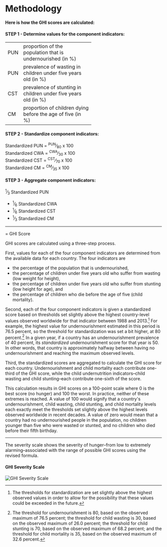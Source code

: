 # Methodology

**Here is how the GHI scores are calculated:**

#### **STEP 1 -  Determine values for the component indicators:**

<table style="width:55%">

<tbody>

<tr>

<td>PUN</td>

<td>proportion of the population that is undernourished (in %)</td>

</tr>

<tr>

<td>PUN</td>

<td>prevalence of wasting in children under five years old (in %)</td>

</tr>

<tr>

<td>CST</td>

<td>prevalence of stunting in children under five years old (in %)</td>

</tr>

<tr>

<td>CM</td>

<td>proportion of children dying before the age of five (in %)</td>

</tr>

</tbody>

</table>

#### **STEP 2 - Standardize component indicators:**

Standardized PUN = <sup>PUN</sup>⁄<sub>80</sub> x 100  
Standardized CWA = <sup>CWA</sup>⁄<sub>30</sub> x 100  
Standardized CST = <sup>CST</sup>⁄<sub>70</sub> x 100  
Standardized CM = <sup>CM</sup>⁄<sub>35</sub> x 100  

#### **STEP 3 - Aggregate component indicators:**

   <sup>1</sup>⁄<sub>3</sub> Standardized PUN  
+ <sup>1</sup>⁄<sub>6</sub> Standardized CWA  
+ <sup>1</sup>⁄<sub>6</sub> Standardized CST  
+ <sup>1</sup>⁄<sub>3</sub> Standardized CM  

----------
= GHI Score

GHI scores are calculated using a three-step process.

First, values for each of the four component indicators are determined from the available data for each country. The four indicators are

*   the percentage of the population that is undernourished,
*   the percentage of children under five years old who suffer from wasting (low weight for height),
*   the percentage of children under five years old who suffer from stunting (low height for age), and
*   the percentage of children who die before the age of five (child mortality).

Second, each of the four component indicators is given a standardized score based on thresholds set slightly above the highest country-level values observed worldwide for that indicator between 1988 and 2013.[^1] For example, the highest value for undernourishment estimated in this period is 76.5 percent, so the threshold for standardization was set a bit higher, at 80 percent.[^2] In a given year, if a country has an undernourishment prevalence of 40 percent, its _standardized_ undernourishment score for that year is 50\. In other words, that country is approximately halfway between having no undernourishment and reaching the maximum observed levels.

Third, the standardized scores are aggregated to calculate the GHI score for each country. Undernourishment and child mortality each contribute one-third of the GHI score, while the child undernutrition indicators–child wasting and child stunting–each contribute one-sixth of the score.

This calculation results in GHI scores on a 100-point scale where 0 is the best score (no hunger) and 100 the worst. In practice, neither of these extremes is reached. A value of 100 would signify that a country's undernourishment, child wasting, child stunting, and child mortality levels each exactly meet the thresholds set slightly above the highest levels observed worldwide in recent decades. A value of zero would mean that a country had no undernourished people in the population, no children younger than five who were wasted or stunted, and no children who died before their fifth birthday.

[^1]: The thresholds for standardization are set slightly above the highest observed values in order to allow for the possibility that these values could be exceeded in the future.  
[^2]: The threshold for undernourishment is 80, based on the observed maximum of 76.5 percent; the threshold for child wasting is 30, based on the observed maximum of 26.0 percent; the threshold for child stunting is 70, based on the observed maximum of 68.2 percent; and the threshold for child mortality is 35, based on the observed maximum of 32.6 percent.


----------

The severity scale shows the severity of hunger–from low to extremely alarming–associated with the range of possible GHI scores using the revised formula.

#### GHI Severity Scale

![GHI Severity Scale](http://library.ifpri.info/files/2015/10/ghi_2015_ch01_box02_fig.png)

